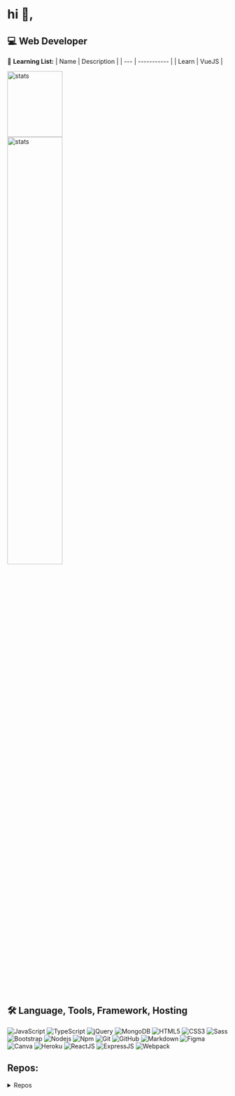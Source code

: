 # hi 👋,

## 💻 Web Developer

🌱 **Learning List:**
| Name      | Description |
| --- | ----------- |
| Learn      | VueJS      |


<a><img src="https://github-readme-stats.vercel.app/api?username=healthpackdev&theme=dark&hide_title=true&show_icons=true" height="150px" width="50%" alt="stats"/></a><br>
<a><img src="https://github-readme-stats.vercel.app/api/top-langs/?username=healthpackdev&hide_title=true&theme=dark&layout=compact" width="50%" alt="stats"/></a>
  
## 🛠 Language, Tools, Framework, Hosting 

![JavaScript](https://img.shields.io/badge/-JavaScript-%23F7DF1C?style=flat&logo=javascript&logoColor=000000&labelColor=%23F7DF1C&color=%23F7DF1C)
![TypeScript](https://img.shields.io/badge/typescript%20-%23007ACC.svg?&style=flat&logo=typescript&logoColor=white)
![jQuery](https://img.shields.io/badge/jquery%20-%230769AD.svg?&style=flat&logo=jquery&logoColor=white)
![MongoDB](https://img.shields.io/badge/MongoDB-%234ea94b.svg?&style=flat&logo=mongodb&logoColor=white)
![HTML5](https://img.shields.io/badge/-HTML5-%23E44D27?style=flat&logo=html5&logoColor=ffffff)
![CSS3](https://img.shields.io/badge/-CSS3-%231572B6?style=flat&logo=css3)
![Sass](https://img.shields.io/badge/-Sass-%23CC6699?style=flat&logo=sass&logoColor=ffffff)
![Bootstrap](https://img.shields.io/badge/-Bootstrap-563D7C?style=flat&logo=Bootstrap)
![Nodejs](https://img.shields.io/badge/-Nodejs-339933?style=flat&logo=Node.js&logoColor=ffffff)
![Npm](https://img.shields.io/badge/-npm-CB3837?style=flat&logo=npm)
![Git](https://img.shields.io/badge/-Git-%23F05032?style=flat&logo=git&logoColor=%23ffffff)
![GitHub](https://img.shields.io/badge/-GitHub-181717?style=flat&logo=github)
![Markdown](https://img.shields.io/badge/markdown-%23000000.svg?&style=flat&logo=markdown&logoColor=white)
![Figma](https://img.shields.io/badge/figma%20-%23F24E1E.svg?&style=flat&logo=figma&logoColor=white)
![Canva](https://img.shields.io/badge/Canva%20-%2300C4CC.svg?&style=flat&logo=Canva&logoColor=white)
![Heroku](https://img.shields.io/badge/heroku%20-%23430098.svg?&style=flat&logo=heroku&logoColor=white)
![ReactJS](https://img.shields.io/badge/-ReactJs-61DAFB?logo=react&logoColor=black&style=flat)
![ExpressJS](https://img.shields.io/badge/express.js%20-%23404d59.svg?&style=flat)
![Webpack](https://img.shields.io/badge/webpack%20-%238DD6F9.svg?&style=flat&logo=webpack&logoColor=black)

## Repos:
<details>
  <summary>Repos</summary>

[![Smart](https://github-readme-stats.vercel.app/api/pin/?username=healthpackdev&repo=Smart&theme=dark)](https://github.com/healthpackTR/Smart)

[![Counter](https://github-readme-stats.vercel.app/api/pin/?username=healthpackdev&repo=new-year-counter&theme=dark)](https://github.com/healthpackTR/new-year-counter)
 </details>
